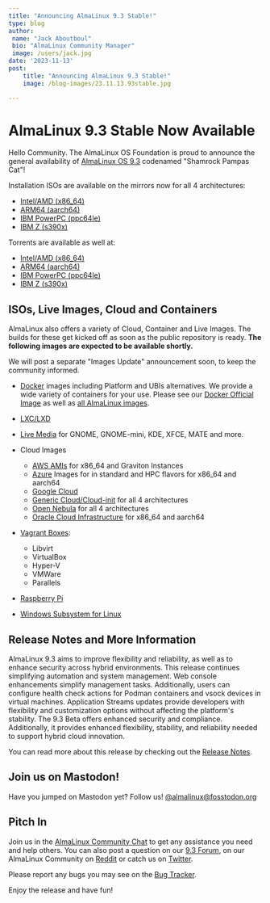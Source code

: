 ```yaml
---
title: "Announcing AlmaLinux 9.3 Stable!"
type: blog
author:
 name: "Jack Aboutboul"
 bio: "AlmaLinux Community Manager"
 image: /users/jack.jpg
date: '2023-11-13'
post:
    title: "Announcing AlmaLinux 9.3 Stable!"
    image: /blog-images/23.11.13.93stable.jpg

---
```


# AlmaLinux 9.3 Stable Now Available 

Hello Сommunity. The AlmaLinux OS Foundation is proud to announce the general availability of [AlmaLinux OS 9.3](https://mirrors.almalinux.org/isos.html) codenamed "Shamrock Pampas Cat"! 

Installation ISOs are available on the mirrors now for all 4 architectures:
* [Intel/AMD (x86_64)](https://mirrors.almalinux.org/isos/x86_64/9.3.html)
* [ARM64 (aarch64)](https://mirrors.almalinux.org/isos/aarch64/9.3.html)
* [IBM PowerPC (ppc64le)](https://mirrors.almalinux.org/isos/ppc64le/9.3.html)
* [IBM Z (s390x)](https://mirrors.almalinux.org/isos/s390x/9.3.html)

Torrents are available as well at:
* [Intel/AMD (x86_64)](https://repo.almalinux.org/almalinux/9.3/isos/x86_64/AlmaLinux-9.3-x86_64.torrent)
* [ARM64 (aarch64)](https://repo.almalinux.org/almalinux/9.3/isos/aarch64/AlmaLinux-9.3-aarch64.torrent)
* [IBM PowerPC (ppc64le)](https://repo.almalinux.org/almalinux/9.3/isos/ppc64le/AlmaLinux-9.3-ppc64le.torrent)
* [IBM Z (s390x)](https://repo.almalinux.org/almalinux/9.3/isos/s390x/AlmaLinux-9.3-s390x.torrent)

## ISOs, Live Images, Cloud and Containers

AlmaLinux also offers a variety of Cloud, Container and Live Images. The builds for these get kicked off as soon as the public repository is ready. **The following images are expected to be available shortly.** 

We will post a separate "Images Update" announcement soon, to keep the community informed.

* [Docker](https://wiki.almalinux.org/containers/docker-images.html#about-almalinux-docker-images) images including Platform and UBIs alternatives. We provide a wide variety of containers for your use. Please see our [Docker Official Image](https://hub.docker.com/_/almalinux) as well as [all AlmaLinux images](https://hub.docker.com/u/almalinux). 

* [LXC/LXD](https://images.linuxcontainers.org/images/almalinux/) 

* [Live Media](https://wiki.almalinux.org/LiveMedia.html) for GNOME, GNOME-mini, KDE, XFCE, MATE and more.
* Cloud Images 
    * [AWS AMIs](https://wiki.almalinux.org/cloud/AWS.html) for x86_64 and Graviton Instances
    * [Azure](https://wiki.almalinux.org/cloud/Azure.html) Images for in standard and HPC flavors for x86_64 and aarch64 
    * [Google Cloud](https://wiki.almalinux.org/cloud/Google.html) 
    * [Generic Cloud/Cloud-init](https://wiki.almalinux.org/cloud/Generic-cloud-on-local.html) for all 4 architectures
    * [Open Nebula](https://wiki.almalinux.org/cloud/OpenNebula.html) for all 4 architectures
    * [Oracle Cloud Infrastructure](https://wiki.almalinux.org/cloud/OCI.html) for x86_64 and aarch64
* [Vagrant Boxes](https://app.vagrantup.com/almalinux):
    * Libvirt
    * VirtualBox
    * Hyper-V
    * VMWare
    * Parallels 

* [Raspberry Pi](https://wiki.almalinux.org/documentation/raspberry-pi.html)
* [Windows Subsystem for Linux](https://wiki.almalinux.org/documentation/wsl.html)

## Release Notes and More Information

AlmaLinux 9.3 aims to improve flexibility and reliability, as well as to enhance security across hybrid environments. This release continues simplifying automation and system management. Web console enhancements simplify management tasks. Additionally, users can configure health check actions for Podman containers and vsock devices in virtual machines. Application Streams updates provide developers with flexibility and customization options without affecting the platform's stability. The 9.3 Beta offers enhanced security and compliance. Additionally, it provides enhanced flexibility, stability, and reliability needed to support hybrid cloud innovation. 

You can read more about this release by checking out the [Release Notes](https://wiki.almalinux.org/release-notes/9.3.html).

## Join us on Mastodon!
Have you jumped on Mastodon yet? Follow us! [@almalinux@fosstodon.org](https://fosstodon.org/@almalinux)

## Pitch In

Join us in the [AlmaLinux Community Chat](https://chat.almalinux.org) to get any assistance you need and help others. You can also post a question on our [9.3 Forum](https://almalinux.discourse.group/c/devel/36-category/36), on our AlmaLinux Community on [Reddit](https://reddit.com/r/almalinux) or catch us on [Twitter](https://twitter.com/almalinux).

Please report any bugs you may see on the [Bug Tracker](https://bugs.almalinux.org/). 



Enjoy the release and have fun! 
